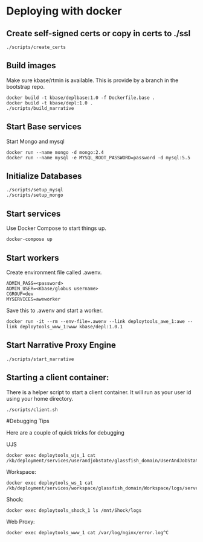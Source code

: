 # Deploying with docker

## Create self-signed certs or copy in certs to ./ssl

    ./scripts/create_certs

## Build images

Make sure kbase/rtmin is available. This is provide by a branch in the bootstrap repo.

    docker build -t kbase/deplbase:1.0 -f Dockerfile.base .
    docker build -t kbase/depl:1.0 .
    ./scripts/build_narrative

## Start Base services

Start Mongo and mysql

    docker run --name mongo -d mongo:2.4
    docker run --name mysql -e MYSQL_ROOT_PASSWORD=password -d mysql:5.5

## Initialize Databases

    ./scripts/setup_mysql
    ./scripts/setup_mongo

## Start services

Use Docker Compose to start things up.

    docker-compose up

## Start workers

Create environment file called .awenv.


    ADMIN_PASS=<password>
    ADMIN_USER=<Kbase/globus username>
    CGROUP=dev
    MYSERVICES=aweworker

Save this to .awenv and start a worker.

    docker run -it --rm --env-file=.awenv --link deploytools_awe_1:awe --link deploytools_www_1:www kbase/depl:1.0.1


## Start Narrative Proxy Engine

    ./scripts/start_narrative

## Starting a client container:

There is a helper script to start a client container.  It will run as your user id using your home directory.

    ./scripts/client.sh

#Debugging Tips

Here are a couple of quick tricks for debugging

UJS

    docker exec deploytools_ujs_1 cat /kb/deployment/services/userandjobstate/glassfish_domain/UserAndJobState/logs/server.log

Workspace:

    docker exec deploytools_ws_1 cat /kb/deployment/services/workspace/glassfish_domain/Workspace/logs/server.log

Shock:

    docker exec deploytools_shock_1 ls /mnt/Shock/logs

Web Proxy:

    docker exec deploytools_www_1 cat /var/log/nginx/error.log^C


